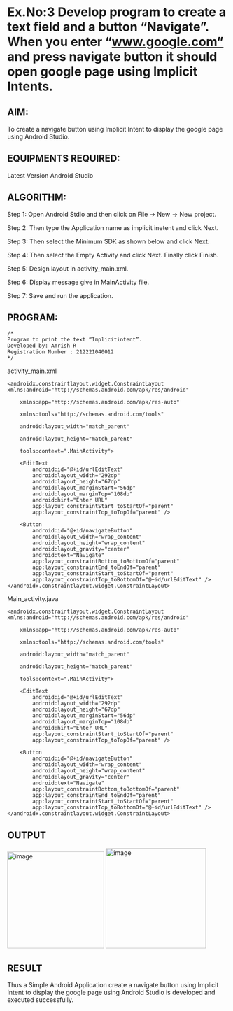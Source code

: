 # Ex.No:3 Develop program to create a text field and a button “Navigate”. When you enter “www.google.com” and press navigate button it should open google page using Implicit Intents.


## AIM:

To create a navigate button using Implicit Intent to display the google page using Android Studio.

## EQUIPMENTS REQUIRED:

Latest Version Android Studio

## ALGORITHM:
Step 1: Open Android Stdio and then click on File -> New -> New project.

Step 2: Then type the Application name as implicit inetent and click Next.

Step 3: Then select the Minimum SDK as shown below and click Next.

Step 4: Then select the Empty Activity and click Next. Finally click Finish.

Step 5: Design layout in activity_main.xml.

Step 6: Display message give in MainActivity file.

Step 7: Save and run the application.


## PROGRAM:
```
/*
Program to print the text “Implicitintent”.
Developed by: Amrish R
Registration Number : 212221040012
*/
```
activity_main.xml
```
<androidx.constraintlayout.widget.ConstraintLayout xmlns:android="http://schemas.android.com/apk/res/android"

    xmlns:app="http://schemas.android.com/apk/res-auto"

    xmlns:tools="http://schemas.android.com/tools"

    android:layout_width="match_parent"

    android:layout_height="match_parent"

    tools:context=".MainActivity">

    <EditText
        android:id="@+id/urlEditText"
        android:layout_width="292dp"
        android:layout_height="67dp"
        android:layout_marginStart="56dp"
        android:layout_marginTop="108dp"
        android:hint="Enter URL"
        app:layout_constraintStart_toStartOf="parent"
        app:layout_constraintTop_toTopOf="parent" />

    <Button
        android:id="@+id/navigateButton"
        android:layout_width="wrap_content"
        android:layout_height="wrap_content"
        android:layout_gravity="center"
        android:text="Navigate"
        app:layout_constraintBottom_toBottomOf="parent"
        app:layout_constraintEnd_toEndOf="parent"
        app:layout_constraintStart_toStartOf="parent"
        app:layout_constraintTop_toBottomOf="@+id/urlEditText" />
</androidx.constraintlayout.widget.ConstraintLayout>
```
Main_activity.java
```
<androidx.constraintlayout.widget.ConstraintLayout xmlns:android="http://schemas.android.com/apk/res/android"

    xmlns:app="http://schemas.android.com/apk/res-auto"

    xmlns:tools="http://schemas.android.com/tools"

    android:layout_width="match_parent"

    android:layout_height="match_parent"

    tools:context=".MainActivity">

    <EditText
        android:id="@+id/urlEditText"
        android:layout_width="292dp"
        android:layout_height="67dp"
        android:layout_marginStart="56dp"
        android:layout_marginTop="108dp"
        android:hint="Enter URL"
        app:layout_constraintStart_toStartOf="parent"
        app:layout_constraintTop_toTopOf="parent" />

    <Button
        android:id="@+id/navigateButton"
        android:layout_width="wrap_content"
        android:layout_height="wrap_content"
        android:layout_gravity="center"
        android:text="Navigate"
        app:layout_constraintBottom_toBottomOf="parent"
        app:layout_constraintEnd_toEndOf="parent"
        app:layout_constraintStart_toStartOf="parent"
        app:layout_constraintTop_toBottomOf="@+id/urlEditText" />
</androidx.constraintlayout.widget.ConstraintLayout>
```
## OUTPUT

<img width="221" alt="image" src="https://github.com/srvasanthan33/Mobile-Application-Development/assets/102546622/8b73f917-c11d-4977-b35e-8ba6f1e4811d">


<img width="229" alt="image" src="https://github.com/srvasanthan33/Mobile-Application-Development/assets/102546622/fa1e6cff-cde1-4b25-b2bf-98a306820374">



## RESULT
Thus a Simple Android Application create a navigate button using Implicit Intent to display the google page using Android Studio is developed and executed successfully.


